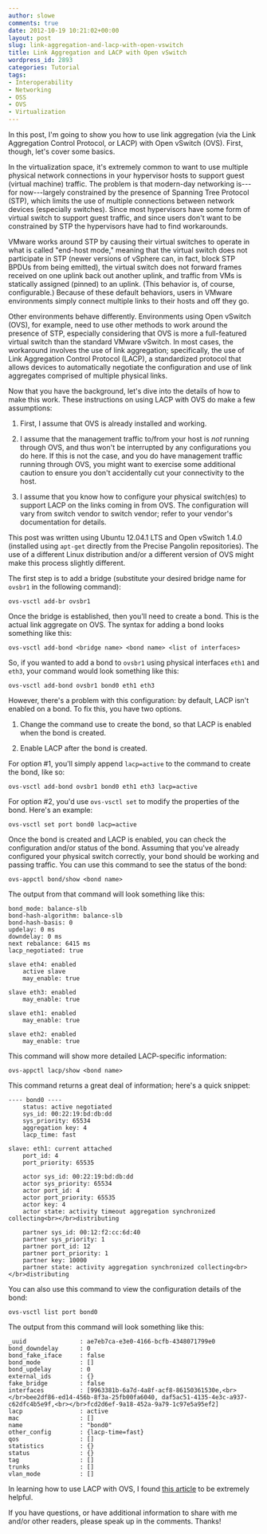 ```yaml
---
author: slowe
comments: true
date: 2012-10-19 10:21:02+00:00
layout: post
slug: link-aggregation-and-lacp-with-open-vswitch
title: Link Aggregation and LACP with Open vSwitch
wordpress_id: 2893
categories: Tutorial
tags:
- Interoperability
- Networking
- OSS
- OVS
- Virtualization
---
```


In this post, I'm going to show you how to use link aggregation (via the Link Aggregation Control Protocol, or LACP) with Open vSwitch (OVS). First, though, let's cover some basics.

In the virtualization space, it's extremely common to want to use multiple physical network connections in your hypervisor hosts to support guest (virtual machine) traffic. The problem is that modern-day networking is---for now---largely constrained by the presence of Spanning Tree Protocol (STP), which limits the use of multiple connections between network devices (especially switches). Since most hypervisors have some form of virtual switch to support guest traffic, and since users don't want to be constrained by STP the hypervisors have had to find workarounds.

VMware works around STP by causing their virtual switches to operate in what is called "end-host mode," meaning that the virtual switch does not participate in STP (newer versions of vSphere can, in fact, block STP BPDUs from being emitted), the virtual switch does not forward frames received on one uplink back out another uplink, and traffic from VMs is statically assigned (pinned) to an uplink. (This behavior is, of course, configurable.) Because of these default behaviors, users in VMware environments simply connect multiple links to their hosts and off they go.

Other environments behave differently. Environments using Open vSwitch (OVS), for example, need to use other methods to work around the presence of STP, especially considering that OVS is more a full-featured virtual switch than the standard VMware vSwitch. In most cases, the workaround involves the use of link aggregation; specifically, the use of Link Aggregation Control Protocol (LACP), a standardized protocol that allows devices to automatically negotiate the configuration and use of link aggregates comprised of multiple physical links.

Now that you have the background, let's dive into the details of how to make this work. These instructions on using LACP with OVS do make a few assumptions:

1. First, I assume that OVS is already installed and working.

2. I assume that the management traffic to/from your host is _not_ running through OVS, and thus won't be interrupted by any configurations you do here. If this is not the case, and you do have management traffic running through OVS, you might want to exercise some additional caution to ensure you don't accidentally cut your connectivity to the host.

3. I assume that you know how to configure your physical switch(es) to support LACP on the links coming in from OVS. The configuration will vary from switch vendor to switch vendor; refer to your vendor's documentation for details.

This post was written using Ubuntu 12.04.1 LTS and Open vSwitch 1.4.0 (installed using `apt-get` directly from the Precise Pangolin repositories). The use of a different Linux distribution and/or a different version of OVS might make this process slightly different.

The first step is to add a bridge (substitute your desired bridge name for `ovsbr1` in the following command):

    ovs-vsctl add-br ovsbr1

Once the bridge is established, then you'll need to create a bond. This is the actual link aggregate on OVS. The syntax for adding a bond looks something like this:

    ovs-vsctl add-bond <bridge name> <bond name> <list of interfaces>

So, if you wanted to add a bond to `ovsbr1` using physical interfaces `eth1` and `eth3`, your command would look something like this:

    ovs-vsctl add-bond ovsbr1 bond0 eth1 eth3

However, there's a problem with this configuration: by default, LACP isn't enabled on a bond. To fix this, you have two options.

1. Change the command use to create the bond, so that LACP is enabled when the bond is created.

2. Enable LACP after the bond is created.

For option #1, you'll simply append `lacp=active` to the command to create the bond, like so:

    ovs-vsctl add-bond ovsbr1 bond0 eth1 eth3 lacp=active

For option #2, you'd use `ovs-vsctl set` to modify the properties of the bond. Here's an example:

    ovs-vsctl set port bond0 lacp=active

Once the bond is created and LACP is enabled, you can check the configuration and/or status of the bond. Assuming that you've already configured your physical switch correctly, your bond should be working and passing traffic. You can use this command to see the status of the bond:

    ovs-appctl bond/show <bond name>

The output from that command will look something like this:

    bond_mode: balance-slb
    bond-hash-algorithm: balance-slb
    bond-hash-basis: 0
    updelay: 0 ms
    downdelay: 0 ms
    next rebalance: 6415 ms
    lacp_negotiated: true
    
    slave eth4: enabled
        active slave
        may_enable: true
    
    slave eth3: enabled
        may_enable: true
    
    slave eth1: enabled
        may_enable: true
    
    slave eth2: enabled
        may_enable: true

This command will show more detailed LACP-specific information:

    ovs-appctl lacp/show <bond name>

This command returns a great deal of information; here's a quick snippet:

    ---- bond0 ----
        status: active negotiated
        sys_id: 00:22:19:bd:db:dd
        sys_priority: 65534
        aggregation key: 4
        lacp_time: fast
    
    slave: eth1: current attached
        port_id: 4
        port_priority: 65535
    
        actor sys_id: 00:22:19:bd:db:dd
        actor sys_priority: 65534
        actor port_id: 4
        actor port_priority: 65535
        actor key: 4
        actor state: activity timeout aggregation synchronized collecting<br></br>distributing
    
        partner sys_id: 00:12:f2:cc:6d:40
        partner sys_priority: 1
        partner port_id: 12
        partner port_priority: 1
        partner key: 10000
        partner state: activity aggregation synchronized collecting<br></br>distributing

You can also use this command to view the configuration details of the bond:

    ovs-vsctl list port bond0

The output from this command will look something like this:

    _uuid               : ae7eb7ca-e3e0-4166-bcfb-4348071799e0
    bond_downdelay      : 0
    bond_fake_iface     : false
    bond_mode           : []
    bond_updelay        : 0
    external_ids        : {}
    fake_bridge         : false
    interfaces          : [9963381b-6a7d-4a8f-acf8-86150361530e,<br></br>bee2df86-ed14-456b-8f3a-25fb00fa6040, daf5ac51-4135-4e3c-a937-c62dfc4b5e9f,<br></br>fcd2d6ef-9a18-452a-9a79-1c97e5a95ef2]
    lacp                : active
    mac                 : []
    name                : "bond0"
    other_config        : {lacp-time=fast}
    qos                 : []
    statistics          : {}
    status              : {}
    tag                 : []
    trunks              : []
    vlan_mode           : []

In learning how to use LACP with OVS, I found [this article](http://brezular.com/2011/12/04/openvswitch-playing-with-bonding-on-openvswitch/) to be extremely helpful.

If you have questions, or have additional information to share with me and/or other readers, please speak up in the comments. Thanks!
